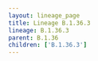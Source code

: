 ```yaml
---
layout: lineage_page
title: Lineage B.1.36.3
lineage: B.1.36.3
parent: B.1.36
children: ['B.1.36.3']
---
```

